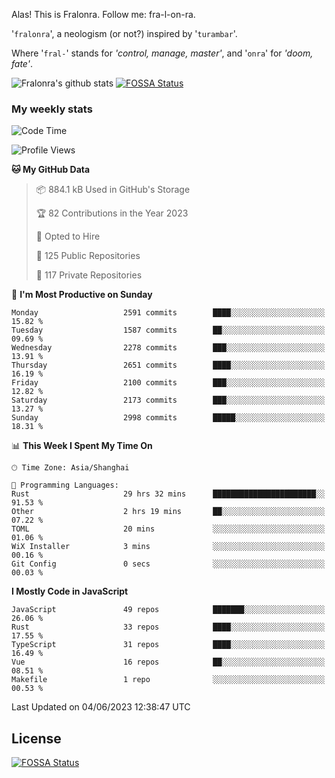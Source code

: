 Alas! This is Fralonra. Follow me: fra-l-on-ra.

'`fralonra`', a neologism (or not?) inspired by '`turambar`'.

Where '`fral-`' stands for *'control, manage, master'*, and '`onra`' for *'doom, fate'*.

![Fralonra's github stats](https://github-readme-stats.vercel.app/api?username=fralonra)
[![FOSSA Status](https://app.fossa.com/api/projects/git%2Bgithub.com%2Ffralonra%2Ffralonra.svg?type=shield)](https://app.fossa.com/projects/git%2Bgithub.com%2Ffralonra%2Ffralonra?ref=badge_shield)

### My weekly stats

<!--START_SECTION:waka-->
![Code Time](http://img.shields.io/badge/Code%20Time-3%2C494%20hrs%2035%20mins-blue)

![Profile Views](http://img.shields.io/badge/Profile%20Views-0-blue)

**🐱 My GitHub Data** 

> 📦 884.1 kB Used in GitHub's Storage 
 > 
> 🏆 82 Contributions in the Year 2023
 > 
> 💼 Opted to Hire
 > 
> 📜 125 Public Repositories 
 > 
> 🔑 117 Private Repositories 
 > 
📅 **I'm Most Productive on Sunday** 

```text
Monday                   2591 commits        ████░░░░░░░░░░░░░░░░░░░░░   15.82 % 
Tuesday                  1587 commits        ██░░░░░░░░░░░░░░░░░░░░░░░   09.69 % 
Wednesday                2278 commits        ███░░░░░░░░░░░░░░░░░░░░░░   13.91 % 
Thursday                 2651 commits        ████░░░░░░░░░░░░░░░░░░░░░   16.19 % 
Friday                   2100 commits        ███░░░░░░░░░░░░░░░░░░░░░░   12.82 % 
Saturday                 2173 commits        ███░░░░░░░░░░░░░░░░░░░░░░   13.27 % 
Sunday                   2998 commits        █████░░░░░░░░░░░░░░░░░░░░   18.31 % 
```


📊 **This Week I Spent My Time On** 

```text
🕑︎ Time Zone: Asia/Shanghai

💬 Programming Languages: 
Rust                     29 hrs 32 mins      ███████████████████████░░   91.53 % 
Other                    2 hrs 19 mins       ██░░░░░░░░░░░░░░░░░░░░░░░   07.22 % 
TOML                     20 mins             ░░░░░░░░░░░░░░░░░░░░░░░░░   01.06 % 
WiX Installer            3 mins              ░░░░░░░░░░░░░░░░░░░░░░░░░   00.16 % 
Git Config               0 secs              ░░░░░░░░░░░░░░░░░░░░░░░░░   00.03 % 
```

**I Mostly Code in JavaScript** 

```text
JavaScript               49 repos            ███████░░░░░░░░░░░░░░░░░░   26.06 % 
Rust                     33 repos            ████░░░░░░░░░░░░░░░░░░░░░   17.55 % 
TypeScript               31 repos            ████░░░░░░░░░░░░░░░░░░░░░   16.49 % 
Vue                      16 repos            ██░░░░░░░░░░░░░░░░░░░░░░░   08.51 % 
Makefile                 1 repo              ░░░░░░░░░░░░░░░░░░░░░░░░░   00.53 % 
```




 Last Updated on 04/06/2023 12:38:47 UTC
<!--END_SECTION:waka-->

## License
[![FOSSA Status](https://app.fossa.com/api/projects/git%2Bgithub.com%2Ffralonra%2Ffralonra.svg?type=large)](https://app.fossa.com/projects/git%2Bgithub.com%2Ffralonra%2Ffralonra?ref=badge_large)